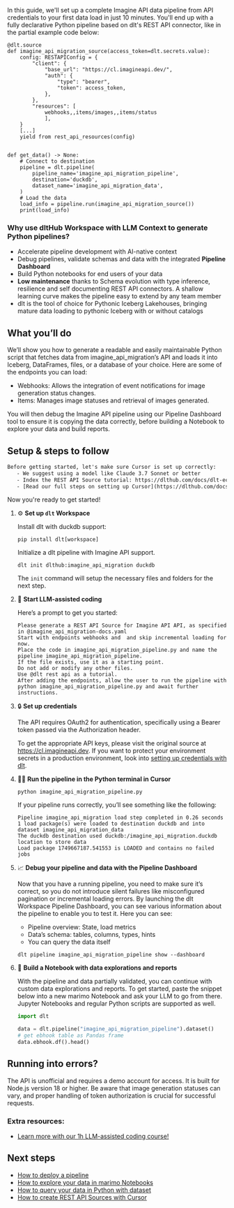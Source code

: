 In this guide, we'll set up a complete Imagine API data pipeline from API credentials to your first data load in just 10 minutes. You'll end up with a fully declarative Python pipeline based on dlt's REST API connector, like in the partial example code below:

```python-outcome
@dlt.source
def imagine_api_migration_source(access_token=dlt.secrets.value):
    config: RESTAPIConfig = {
        "client": {
            "base_url": "https://cl.imagineapi.dev/",
            "auth": {
                "type": "bearer",
                "token": access_token,
            },
        },
        "resources": [
            webhooks,,items/images,,items/status
            ],
    }
    [...]
    yield from rest_api_resources(config)


def get_data() -> None:
    # Connect to destination
    pipeline = dlt.pipeline(
        pipeline_name='imagine_api_migration_pipeline',
        destination='duckdb',
        dataset_name='imagine_api_migration_data', 
    )
    # Load the data
    load_info = pipeline.run(imagine_api_migration_source())
    print(load_info) 
```

### Why use dltHub Workspace with LLM Context to generate Python pipelines?

- Accelerate pipeline development with AI-native context
- Debug pipelines, validate schemas and data with the integrated **Pipeline Dashboard**
- Build Python notebooks for end users of your data
- **Low maintenance** thanks to Schema evolution with type inference, resilience and self documenting REST API connectors. A shallow learning curve makes the pipeline easy to extend by any team member
- dlt is the tool of choice for Pythonic Iceberg Lakehouses, bringing mature data loading to pythonic Iceberg with or without catalogs

## What you’ll do

We’ll show you how to generate a readable and easily maintainable Python script that fetches data from imagine_api_migration’s API and loads it into Iceberg, DataFrames, files, or a database of your choice. Here are some of the endpoints you can load:

- Webhooks: Allows the integration of event notifications for image generation status changes.
- Items: Manages image statuses and retrieval of images generated.

You will then debug the Imagine API pipeline using our Pipeline Dashboard tool to ensure it is copying the data correctly, before building a Notebook to explore your data and build reports.

## Setup & steps to follow

```default
Before getting started, let's make sure Cursor is set up correctly:
   - We suggest using a model like Claude 3.7 Sonnet or better
   - Index the REST API Source tutorial: https://dlthub.com/docs/dlt-ecosystem/verified-sources/rest_api/ and add it to context as **@dlt rest api**
   - [Read our full steps on setting up Cursor](https://dlthub.com/docs/dlt-ecosystem/llm-tooling/cursor-restapi#23-configuring-cursor-with-documentation)
```

Now you're ready to get started!

1. ⚙️ **Set up `dlt` Workspace**
    
    Install dlt with duckdb support:
    ```shell
    pip install dlt[workspace]
    ```

    Initialize a dlt pipeline with Imagine API support.
    ```shell
    dlt init dlthub:imagine_api_migration duckdb
    ```

    The `init` command will setup the necessary files and folders for the next step.
    
2. 🤠 **Start LLM-assisted coding**
    
    Here’s a prompt to get you started:
    
    ```prompt
    Please generate a REST API Source for Imagine API API, as specified in @imagine_api_migration-docs.yaml 
    Start with endpoints webhooks and  and skip incremental loading for now. 
    Place the code in imagine_api_migration_pipeline.py and name the pipeline imagine_api_migration_pipeline. 
    If the file exists, use it as a starting point. 
    Do not add or modify any other files. 
    Use @dlt rest api as a tutorial. 
    After adding the endpoints, allow the user to run the pipeline with python imagine_api_migration_pipeline.py and await further instructions.
    ```

    
3. 🔒 **Set up credentials** 
    
    The API requires OAuth2 for authentication, specifically using a Bearer token passed via the Authorization header.
    
    To get the appropriate API keys, please visit the original source at https://cl.imagineapi.dev.
    If you want to protect your environment secrets in a production environment, look into [setting up credentials with dlt](https://dlthub.com/docs/walkthroughs/add_credentials).
    
4. 🏃‍♀️ **Run the pipeline in the Python terminal in Cursor**
    
    ```shell
    python imagine_api_migration_pipeline.py
    ```
    
    If your pipeline runs correctly, you’ll see something like the following:
    
    ```shell
    Pipeline imagine_api_migration load step completed in 0.26 seconds
    1 load package(s) were loaded to destination duckdb and into dataset imagine_api_migration_data
    The duckdb destination used duckdb:/imagine_api_migration.duckdb location to store data
    Load package 1749667187.541553 is LOADED and contains no failed jobs
    ```
    
5. 📈 **Debug your pipeline and data with the Pipeline Dashboard**

    Now that you have a running pipeline, you need to make sure it’s correct, so you do not introduce silent failures like misconfigured pagination or incremental loading errors. By launching the dlt Workspace Pipeline Dashboard, you can see various information about the pipeline to enable you to test it. Here you can see:
    - Pipeline overview: State, load metrics
    - Data’s schema: tables, columns, types, hints
    - You can query the data itself
    
    ```shell
    dlt pipeline imagine_api_migration_pipeline show --dashboard
    ```
    
6. 🐍 **Build a Notebook with data explorations and reports**

    With the pipeline and data partially validated, you can continue with custom data explorations and reports. To get started, paste the snippet below into a new marimo Notebook and ask your LLM to go from there. Jupyter Notebooks and regular Python scripts are supported as well.

    
    ```python
    import dlt

   data = dlt.pipeline("imagine_api_migration_pipeline").dataset()
   # get ebhook table as Pandas frame
   data.ebhook.df().head()
    ```

## Running into errors?

The API is unofficial and requires a demo account for access. It is built for Node.js version 18 or higher. Be aware that image generation statuses can vary, and proper handling of token authorization is crucial for successful requests.

### Extra resources:

- [Learn more with our 1h LLM-assisted coding course!](https://www.youtube.com/watch?v=GGid70rnJuM)

## Next steps

- [How to deploy a pipeline](https://dlthub.com/docs/walkthroughs/deploy-a-pipeline)
- [How to explore your data in marimo Notebooks](https://dlthub.com/docs/general-usage/dataset-access/marimo)
- [How to query your data in Python with dataset](https://dlthub.com/docs/general-usage/dataset-access/dataset)
- [How to create REST API Sources with Cursor](https://dlthub.com/docs/dlt-ecosystem/llm-tooling/cursor-restapi)